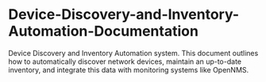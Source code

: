 # Device-Discovery-and-Inventory-Automation-Documentation
Device Discovery and Inventory Automation system. This document outlines how to automatically discover network devices, maintain an up-to-date inventory, and integrate this data with monitoring systems like OpenNMS.
